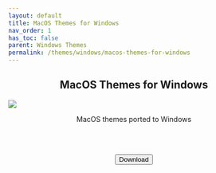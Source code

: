 ```yaml
---
layout: default
title: MacOS Themes for Windows
nav_order: 1
has_toc: false
parent: Windows Themes
permalink: /themes/windows/macos-themes-for-windows
---
```


<div class="card">
    <div class="container">
        <h2 class="text-delta" style="text-align:center">MacOS Themes for Windows</h2>
        <img src="https://images-wixmp-ed30a86b8c4ca887773594c2.wixmp.com/i/836bd001-fc1e-41ac-8fce-917bee5d1f0e/dio9l97-b7c5f79d-4f66-4e2c-9408-e03e44194375.png/v1/fill/w_1363,h_586,q_70,strp/macos_themes_for_windows_by_og_nimbi_dio9l97-pre.jpg" class="squared-corners">
        <p class="text-delta" style="text-align:center">MacOS themes ported to Windows</p><br /><br />
        <p class="text-delta" style="text-align:center"><a href="https://www.deviantart.com/og-nimbi/art/MacOS-Themes-for-Windows-1129149403">
            <button type="button" name="button" class="btn">Download</button></a></p>
    </div>
</div>